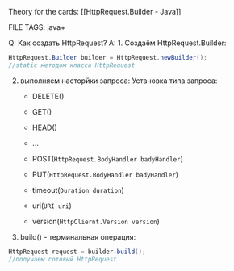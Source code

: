 
Theory for the cards: [[HttpRequest.Builder - Java]] 

FILE TAGS: java+

Q: Как создать HttpRequest?
A: 1. Создаём HttpRequest.Builder:
```java
HttpRequest.Builder builder = HttpRequest.newBuilder();
//static методом класса HttpRequest
```
2. выполняем насторйки запроса:
	 Установка типа запроса:
	
	- DELETE()
	- GET()
	- HEAD()
	- ...
	- POST(`HttpRequest.BodyHandler badyHandler`)
	- PUT(`HttpRequest.BodyHandler badyHandler`)
	
	
	- timeout(`Duration duration`)
	- uri(`URI uri`)
	- version(`HttpCliernt.Version version`)
	
3. build() - терминальная операция:
```java
HttpRequest request = builder.build();
//получаем готовый HttpRequest
```
<!--ID: 1758790298985-->
